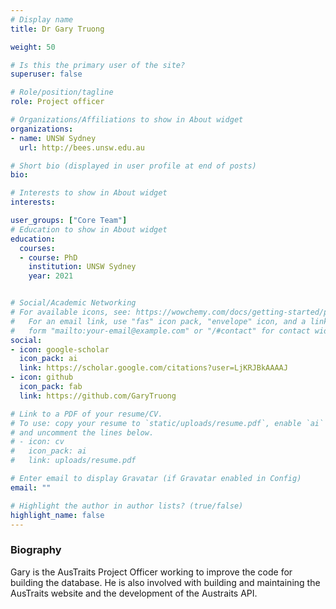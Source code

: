 ```yaml
---
# Display name
title: Dr Gary Truong

weight: 50

# Is this the primary user of the site?
superuser: false

# Role/position/tagline
role: Project officer

# Organizations/Affiliations to show in About widget
organizations:
- name: UNSW Sydney
  url: http://bees.unsw.edu.au

# Short bio (displayed in user profile at end of posts)
bio:

# Interests to show in About widget
interests:

user_groups: ["Core Team"]
# Education to show in About widget
education:
  courses:
  - course: PhD
    institution: UNSW Sydney
    year: 2021


# Social/Academic Networking
# For available icons, see: https://wowchemy.com/docs/getting-started/page-builder/#icons
#   For an email link, use "fas" icon pack, "envelope" icon, and a link in the
#   form "mailto:your-email@example.com" or "/#contact" for contact widget.
social:
- icon: google-scholar
  icon_pack: ai
  link: https://scholar.google.com/citations?user=LjKRJBkAAAAJ
- icon: github
  icon_pack: fab
  link: https://github.com/GaryTruong

# Link to a PDF of your resume/CV.
# To use: copy your resume to `static/uploads/resume.pdf`, enable `ai` icons in `params.toml`,
# and uncomment the lines below.
# - icon: cv
#   icon_pack: ai
#   link: uploads/resume.pdf

# Enter email to display Gravatar (if Gravatar enabled in Config)
email: ""

# Highlight the author in author lists? (true/false)
highlight_name: false
---
```


### Biography
Gary is the AusTraits Project Officer working to improve the code for building the database. He is also involved with building and maintaining the AusTraits website and the development of the Austraits API.
